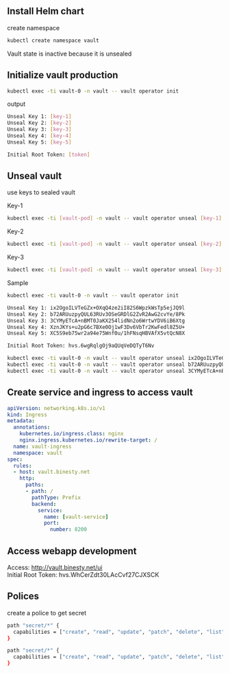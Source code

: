 ## Install Helm chart

create namespace

````bash
kubectl create namespace vault
````

Vault state is inactive because it is unsealed 

## Initialize vault production

````bash
kubectl exec -ti vault-0 -n vault -- vault operator init
````

output
````bash
Unseal Key 1: [key-1]
Unseal Key 2: [key-2]
Unseal Key 3: [key-3]
Unseal Key 4: [key-4]
Unseal Key 5: [key-5]

Initial Root Token: [token]
````

## Unseal vault

use keys to sealed vault

Key-1
````bash
kubectl exec -ti [vault-pod] -n vault -- vault operator unseal [key-1]
````

Key-2
````bash
kubectl exec -ti [vault-pod] -n vault -- vault operator unseal [key-2]
````

Key-3
````bash
kubectl exec -ti [vault-pod] -n vault -- vault operator unseal [key-3]
````

Sample
````bash
kubectl exec -ti vault-0 -n vault -- vault operator init 

Unseal Key 1: ix2OgoILVTeGZx+OXqQ4ze2iI82S6WpzkWsTp5ejJQ9l
Unseal Key 2: b72ARUuzpyQUL63RUv3OSeGRDlG2ZvR2AwG2cvYe/8Pk
Unseal Key 3: 3CYMyETcA+nBMT0JaKX254lidNn2o6WrtwYDV6iB6Xtg
Unseal Key 4: XznJKYs+u2pG6c7BXe0Oj1wF3Dv6VbTr2KwFedl8Z5U+
Unseal Key 5: XC5S9eb75wr2a94e75Wnf0u/1hFNsqHBVAfX5vtQcN8X

Initial Root Token: hvs.6wgRqlgOj9aQUqVeDQTyT6Nv

kubectl exec -ti vault-0 -n vault -- vault operator unseal ix2OgoILVTeGZx+OXqQ4ze2iI82S6WpzkWsTp5ejJQ9l  
kubectl exec -ti vault-0 -n vault -- vault operator unseal b72ARUuzpyQUL63RUv3OSeGRDlG2ZvR2AwG2cvYe/8Pk  
kubectl exec -ti vault-0 -n vault -- vault operator unseal 3CYMyETcA+nBMT0JaKX254lidNn2o6WrtwYDV6iB6Xtg
````

## Create service and ingress to access vault

````yaml
apiVersion: networking.k8s.io/v1
kind: Ingress
metadata:
  annotations:    
    kubernetes.io/ingress.class: nginx    
    nginx.ingress.kubernetes.io/rewrite-target: /
  name: vault-ingress
  namespace: vault
spec:
  rules:
  - host: vault.binesty.net
    http:
      paths:
      - path: /
        pathType: Prefix
        backend:
          service:
            name: [vault-service]
            port:
              number: 8200
````

## Access webapp development

Access: http://vault.binesty.net/ui  
Initial Root Token: hvs.WhCerZdt30LAcCvf27CJXSCK



## Polices

create a police to get secret
````bash
path "secret/*" {
  capabilities = ["create", "read", "update", "patch", "delete", "list"]
}

path "secret/*" {
  capabilities = ["create", "read", "update", "patch", "delete", "list"]
}

````
